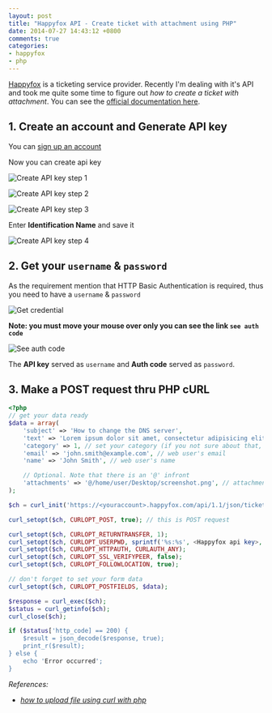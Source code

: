 ```yaml
---
layout: post
title: "Happyfox API - Create ticket with attachment using PHP"
date: 2014-07-27 14:43:12 +0800
comments: true
categories: 
- happyfox
- php
---
```


[Happyfox](https://www.happyfox.com/) is a ticketing service provider. Recently I'm dealing with it's API and took me quite some time to figure out _how to create a ticket with attachment_. You can see the [official documentation here](http://www.happyfox.com/developers/api/1.1/).

## 1. Create an account and Generate API key
You can [sign up an account](https://www.happyfox.com/help-desk-signup/)


Now you can create api key

![Create API key step 1](http://jslim89.github.com/images/posts/2014-07-27-happyfox-api-create-ticket-with-attachment-using-php/api-1.png)

![Create API key step 2](http://jslim89.github.com/images/posts/2014-07-27-happyfox-api-create-ticket-with-attachment-using-php/api-2.png)

![Create API key step 3](http://jslim89.github.com/images/posts/2014-07-27-happyfox-api-create-ticket-with-attachment-using-php/api-3.png)

Enter **Identification Name** and save it

![Create API key step 4](http://jslim89.github.com/images/posts/2014-07-27-happyfox-api-create-ticket-with-attachment-using-php/api-4.png)

## 2. Get your `username` & `password`

As the requirement mention that HTTP Basic Authentication is required, thus you need to have a `username` & `password`

![Get credential](http://jslim89.github.com/images/posts/2014-07-27-happyfox-api-create-ticket-with-attachment-using-php/get-credential-1.png)

**Note: you must move your mouse over only you can see the link `see auth code`**

![See auth code](http://jslim89.github.com/images/posts/2014-07-27-happyfox-api-create-ticket-with-attachment-using-php/get-credential-2.png)

The **API key** served as `username` and **Auth code** served as `password`.

## 3. Make a POST request thru PHP cURL

```php
<?php
// get your data ready
$data = array(
    'subject' => 'How to change the DNS server',
    'text' => 'Lorem ipsum dolor sit amet, consectetur adipisicing elit, sed do eiusmod tempor ...',
    'category' => 1, // set your category (if you not sure about that, just put 1)
    'email' => 'john.smith@example.com', // web user's email
    'name' => 'John Smith', // web user's name

    // Optional. Note that there is an '@' infront
    'attachments' => '@/home/user/Desktop/screenshot.png', // attachment's path
);

$ch = curl_init('https://<youraccount>.happyfox.com/api/1.1/json/tickets/');

curl_setopt($ch, CURLOPT_POST, true); // this is POST request

curl_setopt($ch, CURLOPT_RETURNTRANSFER, 1);
curl_setopt($ch, CURLOPT_USERPWD, sprintf('%s:%s', <Happyfox api key>, <Happyfox auth code>)); // here is the HTTP basic auth
curl_setopt($ch, CURLOPT_HTTPAUTH, CURLAUTH_ANY);
curl_setopt($ch, CURLOPT_SSL_VERIFYPEER, false);
curl_setopt($ch, CURLOPT_FOLLOWLOCATION, true);

// don't forget to set your form data
curl_setopt($ch, CURLOPT_POSTFIELDS, $data);

$response = curl_exec($ch);
$status = curl_getinfo($ch);
curl_close($ch);

if ($status['http_code] == 200) {
    $result = json_decode($response, true);
    print_r($result);
} else {
    echo 'Error occurred';
}
```

_References:_

* _[how to upload file using curl with php](https://stackoverflow.com/questions/15200632/how-to-upload-file-using-curl-with-php/15200804#15200804)_
